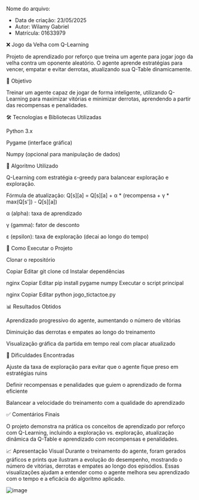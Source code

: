 Nome do arquivo: 
 * Data de criação: 23/05/2025
 * Autor: Wilamy Gabriel
 * Matrícula: 01633979


❌ Jogo da Velha com Q-Learning


Projeto de aprendizado por reforço que treina um agente para jogar jogo da velha contra um oponente aleatório. O agente aprende estratégias para vencer, empatar e evitar derrotas, atualizando sua Q-Table dinamicamente.


📌 Objetivo



Treinar um agente capaz de jogar de forma inteligente, utilizando Q-Learning para maximizar vitórias e minimizar derrotas, aprendendo a partir das recompensas e penalidades.


🛠️ Tecnologias e Bibliotecas Utilizadas


Python 3.x

Pygame (interface gráfica)

Numpy (opcional para manipulação de dados)


📘 Algoritmo Utilizado


Q-Learning com estratégia ε-greedy para balancear exploração e exploração.

Fórmula de atualização:
Q[s][a] = Q[s][a] + α * (recompensa + γ * max(Q[s']) - Q[s][a])

α (alpha): taxa de aprendizado

γ (gamma): fator de desconto

ε (epsilon): taxa de exploração (decai ao longo do tempo)


🧪 Como Executar o Projeto


Clonar o repositório



Copiar
Editar
git clone <URL-do-seu-repo>
cd <pasta-do-repo>
Instalar dependências



nginx
Copiar
Editar
pip install pygame numpy
Executar o script principal



nginx
Copiar
Editar
python jogo_tictactoe.py



📊 Resultados Obtidos


Aprendizado progressivo do agente, aumentando o número de vitórias

Diminuição das derrotas e empates ao longo do treinamento

Visualização gráfica da partida em tempo real com placar atualizado


🧠 Dificuldades Encontradas

Ajuste da taxa de exploração para evitar que o agente fique preso em estratégias ruins

Definir recompensas e penalidades que guiem o aprendizado de forma eficiente

Balancear a velocidade do treinamento com a qualidade do aprendizado


✅ Comentários Finais

O projeto demonstra na prática os conceitos de aprendizado por reforço com Q-Learning, incluindo a exploração vs. exploração, atualização dinâmica da Q-Table e aprendizado com recompensas e penalidades.



📈 Apresentação Visual
Durante o treinamento do agente, foram gerados gráficos e prints que ilustram a evolução do desempenho, mostrando o número de vitórias, derrotas e empates ao longo dos episódios. Essas visualizações ajudam a entender como o agente melhora seu aprendizado com o tempo e a eficácia do algoritmo aplicado.


![image](https://github.com/user-attachments/assets/ec04a0ca-52c4-4ae5-84f4-f38a9179c29d)
